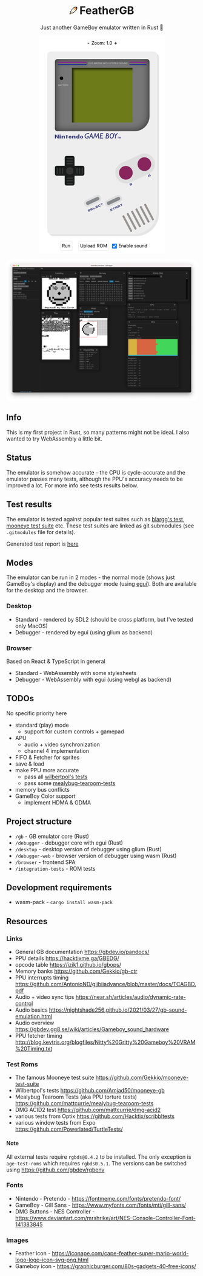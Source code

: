 <div align="center">
  <h1><img src="./browser/assets/images/feather.svg" height="20" /> FeatherGB</h1>
  Just another GameBoy emulator written in Rust 🦀

  <p align="center">
    <img alt="GameBoy" src="./browser/assets/images/screen-gb.png" />
  </p>

  <p align="center">
    <img alt="Debugger" src="./browser/assets/images/screen-debugger.png" />
  </p>
</div>

## Info

This is my first project in Rust, so many patterns might not be ideal. I also wanted to try WebAssembly a little bit.

## Status

The emulator is somehow accurate - the CPU is cycle-accurate and the emulator passes many tests, although the PPU's accuracy needs to be improved a lot. For more info see tests results below.

## Test results

The emulator is tested against popular test suites such as [blargg's test](https://github.com/retrio/gb-test-roms), [mooneye test suite](https://github.com/Gekkio/mooneye-test-suite) etc.
These test suites are linked as git submodules (see `.gitmodules` file for details).

Generated test report is [here](./docs/results/results.md)

## Modes

The emulator can be run in 2 modes - the normal mode (shows just GameBoy's display) and the debugger mode (using [egui](https://github.com/emilk/egui)). Both are available for the desktop and the browser.

### Desktop

- Standard - rendered by SDL2 (should be cross platform, but I've tested only MacOS)
- Debugger - rendered by egui (using glium as backend)

### Browser

Based on React & TypeScript in general

- Standard - WebAssembly with some stylesheets
- Debugger - WebAssembly with egui (using webgl as backend)

## TODOs

No specific priority here

- standard (play) mode
  - support for custom controls + gamepad
- APU
  - audio + video synchronization
  - channel 4 implementation
- FIFO & Fetcher for sprites
- save & load
- make PPU more accurate
  - pass all [wilbertpol's tests](https://github.com/Amjad50/mooneye-gb)
  - pass some [mealybug-tearoom-tests](https://github.com/mattcurrie/mealybug-tearoom-tests)
- memory bus conflicts
- GameBoy Color support
  - implement HDMA & GDMA

## Project structure

- `/gb` - GB emulator core (Rust)
- `/debugger` - debugger core with egui (Rust)
- `/desktop` - desktop version of debugger using glium (Rust)
- `/debugger-web` - browser version of debugger using wasm (Rust)
- `/browser` - frontend SPA
- `/integration-tests` - ROM tests

## Development requirements

- wasm-pack - `cargo install wasm-pack`

## Resources

### Links

- General GB documentation https://gbdev.io/pandocs/
- PPU details https://hacktixme.ga/GBEDG/
- opcode table https://izik1.github.io/gbops/
- Memory banks https://github.com/Gekkio/gb-ctr
- PPU interrupts timing https://github.com/AntonioND/giibiiadvance/blob/master/docs/TCAGBD.pdf
- Audio + video sync tips https://near.sh/articles/audio/dynamic-rate-control
- Audio basics https://nightshade256.github.io/2021/03/27/gb-sound-emulation.html
- Audio overview https://gbdev.gg8.se/wiki/articles/Gameboy_sound_hardware
- PPU fetcher timing http://blog.kevtris.org/blogfiles/Nitty%20Gritty%20Gameboy%20VRAM%20Timing.txt

### Test Roms

- The famous Mooneye test suite https://github.com/Gekkio/mooneye-test-suite
- Wilbertpol's tests https://github.com/Amjad50/mooneye-gb
- Mealybug Tearoom Tests (aka PPU torture tests) https://github.com/mattcurrie/mealybug-tearoom-tests
- DMG ACID2 test https://github.com/mattcurrie/dmg-acid2
- various tests from Optix https://github.com/Hacktix/scribbltests
- various window tests from Expo https://github.com/Powerlated/TurtleTests/

#### Note

All external tests require `rgbds@0.4.2` to be installed. The only exception is `age-test-roms` which requires `rgbds0.5.1`. The versions can be switched using https://github.com/gbdev/rgbenv

### Fonts

- Nintendo - Pretendo - https://fontmeme.com/fonts/pretendo-font/
- GameBoy - Gill Sans - https://www.myfonts.com/fonts/mti/gill-sans/
- DMG Buttons - NES Controller - https://www.deviantart.com/mrshrike/art/NES-Console-Controller-Font-141383845

### Images

- Feather icon - https://iconape.com/cape-feather-super-mario-world-logo-logo-icon-svg-png.html
- Gameboy icon - https://graphicburger.com/80s-gadgets-40-free-icons/
